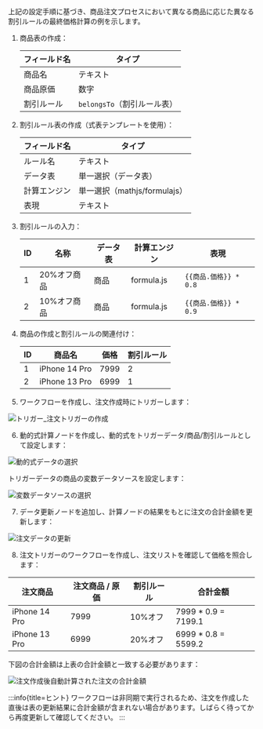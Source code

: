 上記の設定手順に基づき、商品注文プロセスにおいて異なる商品に応じた異なる割引ルールの最終価格計算の例を示します。

1. 商品表の作成：

    | フィールド名   | タイプ                      |
    | -------------- | --------------------------- |
    | 商品名         | テキスト                    |
    | 商品原価       | 数字                        |
    | 割引ルール     | `belongsTo`（割引ルール表） |

2. 割引ルール表の作成（式表テンプレートを使用）：

    | フィールド名   | タイプ                     |
    | -------------- | -------------------------- |
    | ルール名       | テキスト                   |
    | データ表       | 単一選択（データ表）       |
    | 計算エンジン   | 単一選択（mathjs/formulajs） |
    | 表現           | テキスト                   |

3. 割引ルールの入力：

    | ID  | 名称       | データ表 | 計算エンジン   | 表現                    |
    | --- | ---------- | -------- | -------------- | ----------------------- |
    | 1   | 20%オフ商品 | 商品     | formula.js     | `{{商品.価格}} * 0.8`  |
    | 2   | 10%オフ商品 | 商品     | formula.js     | `{{商品.価格}} * 0.9`  |

4. 商品の作成と割引ルールの関連付け：

    | ID  | 商品名       | 価格  | 割引ルール |
    | --- | ------------ | ----- | ---------- |
    | 1   | iPhone 14 Pro | 7999  | 2          |
    | 2   | iPhone 13 Pro | 6999  | 1          |

5. ワークフローを作成し、注文作成時にトリガーします：

![トリガー_注文トリガーの作成](https://static-docs.nocobase.com/f181f75b10007afd5de068f3458d2e04.png)

6. 動的式計算ノードを作成し、動的式をトリガーデータ/商品/割引ルールとして設定します：

![動的式データの選択](https://static-docs.nocobase.com/21ccc63e604dd90b7d26c3c33c12d671.png)

トリガーデータの商品の変数データソースを設定します：

![変数データソースの選択](https://static-docs.nocobase.com/afbffe9661539d26e4b175ae8a4b28f7.png)

7. データ更新ノードを追加し、計算ノードの結果をもとに注文の合計金額を更新します：

![注文データの更新](https://static-docs.nocobase.com/5cc7ffb113c8d6a2fd3b1b34abe06dcc.png)

8. 注文トリガーのワークフローを作成し、注文リストを確認して価格を照合します：

| 注文商品      | 注文商品 / 原価 | 割引ルール | 合計金額                |
| ------------- | --------------- | -------- | ----------------------- |
| iPhone 14 Pro | 7999            | 10%オフ   | 7999 * 0.9 = 7199.1     |
| iPhone 13 Pro | 6999            | 20%オフ   | 6999 * 0.8 = 5599.2     |

下図の合計金額は上表の合計金額と一致する必要があります：

![注文作成後自動計算された注文の合計金額](https://static-docs.nocobase.com/a5610aca292e79c4841c97457bd3cc7c.png)

:::info{title=ヒント}
ワークフローは非同期で実行されるため、注文を作成した直後は表の更新結果に合計金額が含まれない場合があります。しばらく待ってから再度更新して確認してください。 
:::


